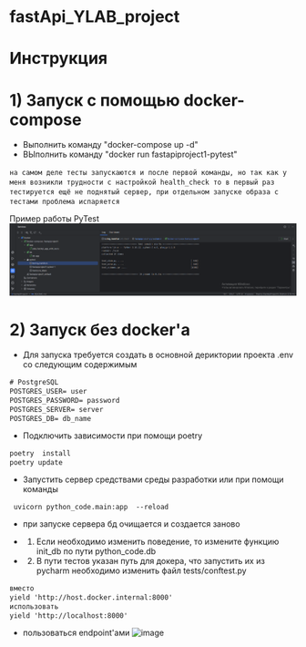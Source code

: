 # fastApi_YLAB_project

# Инструкция
# 1) Запуск с помощью docker-compose

* Выполнить команду "docker-compose up -d"
* ВЫполнить команду  "docker run fastapiproject1-pytest"

`на самом деле тесты запускаются и после первой команды, но так как у меня возникли трудности с настройкой health_check
то в первый раз тестируется ещё не поднятый сервер, при отдельном запуске образа с тестами проблема испаряется`

Пример работы PyTest
![img.png](img.png)

# 2) Запуск без docker'а 
* Для запуска требуется создать в основной дериктории проекта .env со следующим содержимым
```
# PostgreSQL
POSTGRES_USER= user
POSTGRES_PASSWORD= password
POSTGRES_SERVER= server
POSTGRES_DB= db_name
```
* Подключить зависимости при помощи poetry
```
poetry  install
poetry update
```
* Запустить сервер средствами среды разработки или при помощи команды
~~~
 uvicorn python_code.main:app  --reload
~~~
* при запуске сервера бд очищается и создается заново

* 1) Если необходимо изменить поведение, то измените функцию  init_db по пути python_code.db 
* 2) В пути тестов указан путь для докера, что запустить их из pycharm  необходимо изменить 
файл tests/conftest.py


```
вместо 
yield 'http://host.docker.internal:8000'
использовать 
yield 'http://localhost:8000'
```

* пользоваться endpoint'ами 
![image](https://github.com/VEIIEV/fastApi_YLAB_project/assets/62066130/e666d4c9-ffa8-499c-addd-8528d9e5ef45)


